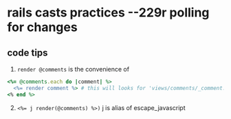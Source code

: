 # rails casts practices --229r polling for changes

## code tips
1. `render @comments` is the convenience of

```ruby
<%= @comments.each do |comment| %>
  <%= render comment %> # this will looks for 'views/comments/_comment.html.erb'
<% end %>
```

2. `<%= j render(@comments) %>)` j is alias of escape_javascript

